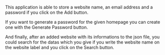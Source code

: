 This application is able to store a website name, an email address and a password if you click on the Add button.

If you want to generate a password for the given homepage you can create one with the Generate Password button.

And finally, after an added website with its informations to the json file, you could search for the datas which you give if you write the website name on the website label and you click on the Search button.
